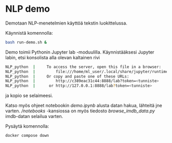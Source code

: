 # NLP demo
Demotaan NLP-menetelmien käyttöä tekstin luokittelussa.

Käynnistä komennolla:

```bash
bash run-demo.sh &
```

Demo toimii Pythonin Jupyter lab -moduulilla. Käynnistääksesi Jupyter labin, etsi konsolista alla olevan kaltainen rivi
```bash
NLP_python  |     To access the server, open this file in a browser:
NLP_python  |         file:///home/ml_user/.local/share/jupyter/runtime/jpserver-1-open.html
NLP_python  |     Or copy and paste one of these URLs:
NLP_python  |         http://c389eac31c44:8888/lab?token=<tunniste>
NLP_python  |      or http://127.0.0.1:8888/lab?token=<tunniste>
```
ja kopio se selaimeesi.

Katso myös ohjeet notebookin *demo.ipynb* alusta datan hakua, lähteitä jne varten. */notebooks* -kansiossa on myös tiedosto *browse_imdb_data.py* imdb-datan selailua varten.

Pysäytä komennolla:

```bash
docker compose down
```

